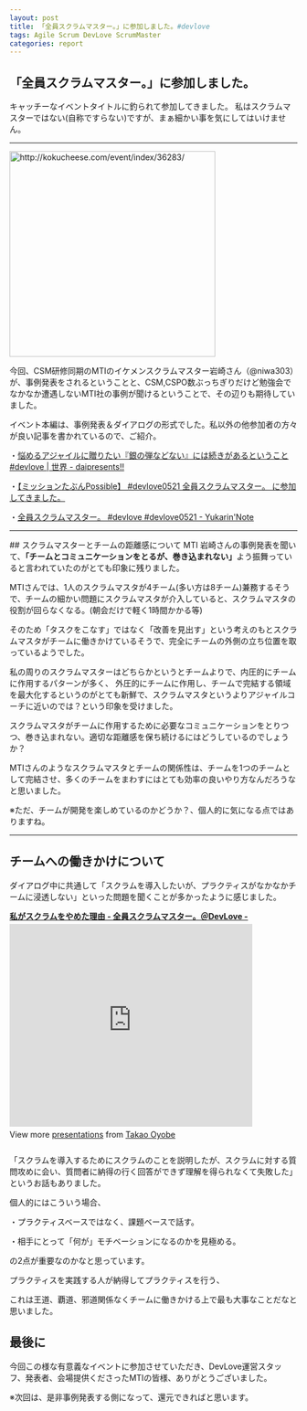 ```yaml
---
layout: post
title: 「全員スクラムマスター。」に参加しました。#devlove
tags: Agile Scrum DevLove ScrumMaster
categories: report
---
```

「全員スクラムマスター。」に参加しました。
-----------------
キャッチーなイベントタイトルに釣られて参加してきました。
私はスクラムマスターではない(自称ですらない)ですが、まぁ細かい事を気にしてはいけません。

<hr />

<a href="http://kokucheese.com/event/index/36283/">
<img title="5月21日 全員スクラムマスター。(東京都)" src="http://capture.heartrails.com/360x250/cool/shorten?http://kokucheese.com/event/index/36283/" alt="http://kokucheese.com/event/index/36283/" width="360" />
</a>

今回、CSM研修同期のMTIのイケメンスクラムマスター岩崎さん（@niwa303）が、事例発表をされるということと、CSM,CSPO数ぶっちぎりだけど勉強会でなかなか遭遇しないMTI社の事例が聞けるということで、その辺りも期待していました。

イベント本編は、事例発表＆ダイアログの形式でした。私以外の他参加者の方々が良い記事を書かれているので、ご紹介。

・[悩めるアジャイルに贈りたい『銀の弾などない』には続きがあるということ #devlove | 世界 - daipresents!!](http://daipresents.com/2012/%E6%82%A9%E3%82%81%E3%82%8B%E3%82%A2%E3%82%B8%E3%83%A3%E3%82%A4%E3%83%AB%E3%81%AB%E8%B4%88%E3%82%8A%E3%81%9F%E3%81%84%E3%80%8E%E9%8A%80%E3%81%AE%E5%BC%BE%E3%81%AA%E3%81%A9%E3%81%AA%E3%81%84%E3%80%8F/)

・[【ミッションたぶんPossible】 #devlove0521 全員スクラムマスター。 に参加してきました。](http://d.hatena.ne.jp/takigawa401/20120522/1337677324)

・[全員スクラムマスター。 #devlove #devlove0521 - Yukarin'Note](https://yukar.in/note/ckFncE)



<hr />
## スクラムマスターとチームの距離感について
MTI 岩崎さんの事例発表を聞いて、<b>「チームとコミュニケーションをとるが、巻き込まれない」</b>よう振舞っていると言われていたのがとても印象に残りました。

<p>MTIさんでは、1人のスクラムマスタが4チーム(多い方は8チーム)兼務するそうで、チームの細かい問題にスクラムマスタが介入していると、スクラムマスタの役割が回らなくなる。(朝会だけで軽く1時間かかる等)</p>

<p>そのため「タスクをこなす」ではなく「改善を見出す」という考えのもとスクラムマスタがチームに働きかけているそうで、完全にチームの外側の立ち位置を取っているようでした。</p>

<p>私の周りのスクラムマスターはどちらかというとチームよりで、内圧的にチームに作用するパターンが多く、
外圧的にチームに作用し、チームで完結する領域を最大化するというのがとても新鮮で、スクラムマスタというよりアジャイルコーチに近いのでは？という印象を受けました。</p>


<p>スクラムマスタがチームに作用するために必要なコミュニケーションをとりつつ、巻き込まれない。適切な距離感を保ち続けるにはどうしているのでしょうか？</p>


<p>MTIさんのようなスクラムマスタとチームの関係性は、チームを1つのチームとして完結させ、多くのチームをまわすにはとても効率の良いやり方なんだろうなと思いました。</p>

※ただ、チームが開発を楽しめているのかどうか？、個人的に気になる点ではありますね。

<hr />

## チームへの働きかけについて
ダイアログ中に共通して「スクラムを導入したいが、プラクティスがなかなかチームに浸透しない」といった問題を聞くことが多かったように感じました。

<div style="width:425px" id="__ss_13014872"> 
<strong style="display:block;margin:12px 0 4px">
<a href="http://www.slideshare.net/TakaoOyobe/20120521-13014872" title="私がスクラムをやめた理由 - 全員スクラムマスター。＠DevLove -" target="_blank">私がスクラムをやめた理由 - 全員スクラムマスター。＠DevLove -
</a>
</strong> 
<iframe src="http://www.slideshare.net/slideshow/embed_code/13014872" width="425" height="355" frameborder="0" marginwidth="0" marginheight="0" scrolling="no">
</iframe> 
<div style="padding:5px 0 12px">
 View more 
<a href="http://www.slideshare.net/" target="_blank">presentations</a>
 from 
<a href="http://www.slideshare.net/TakaoOyobe" target="_blank">Takao Oyobe</a> 
</div> 
</div>


「スクラムを導入するためにスクラムのことを説明したが、スクラムに対する質問攻めに会い、質問者に納得の行く回答ができず理解を得られなくて失敗した」というお話もありました。

個人的にはこういう場合、

・プラクティスベースではなく、課題ベースで話す。

・相手にとって「何が」モチベーションになるのかを見極める。


の2点が重要なのかなと思っています。


プラクティスを実践する人が納得してプラクティスを行う、

これは王道、覇道、邪道関係なくチームに働きかける上で最も大事なことだなと思いました。


## 最後に

今回この様な有意義なイベントに参加させていただき、DevLove運営スタッフ、発表者、会場提供くださったMTIの皆様、ありがとうございました。

※次回は、是非事例発表する側になって、還元できればと思います。

